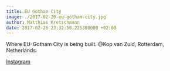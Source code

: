 ```yaml
---
title: EU Gotham City
image: ./2017-02-26-eu-gotham-city.jpg
author: Matthias Kretschmann
date: 2017-02-26 23:32:50.225380000 +02:00
---
```


Where EU-Gotham City is being built. @Kop van Zuid, Rotterdam, Netherlands

[Instagram](https://www.instagram.com/p/BREDkiFlrgX)
